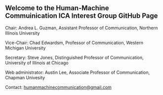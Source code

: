## Welcome to the Human-Machine Commuinication ICA Interest Group GitHub Page

Chair: Andrea L. Guzman, Assistant Professor of Communication, Northern Illinois University

Vice-Chair: Chad Edwardsm, Professor of Communication, Western Michigan University

Secretary: Steve Jones, Distinguished Professor of Communication, University of Illinois at Chicago

Web administrator: Austin Lee, Associate Professor of Communication, Chapman Univesity

Contact: humanmachinecommunication@gmail.com

